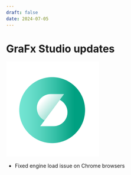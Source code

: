 ```yaml
---
draft: false
date: 2024-07-05
---
```


# GraFx Studio updates

![rn_icon](icon-GraFx-Studio.svg)

- Fixed engine load issue on Chrome browsers
